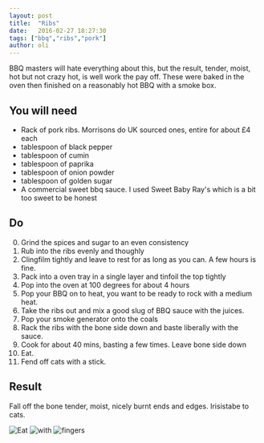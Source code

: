 ```yaml
---
layout: post
title:  "Ribs"
date:   2016-02-27 18:27:30
tags: ["bbq","ribs","pork"]
author: oli
---
```


BBQ masters will hate everything about this, but the result, tender, moist, hot but not crazy hot, is well work the pay off.  These were baked in the oven then finished on a reasonably hot BBQ with a smoke box.


## You will need


* Rack of pork ribs.  Morrisons do UK sourced ones, entire for about £4 each
* tablespoon of black pepper
* tablespoon of cumin
* tablespoon of paprika
* tablespoon of onion powder
* tablespoon of golden sugar
* A commercial sweet bbq sauce.  I used Sweet Baby Ray's which is a bit too sweet to be honest



## Do

0. Grind the spices and sugar to an even consistency
1. Rub into the ribs evenly and thoughly
2. Clingfilm tightly and leave to rest for as long as you can.  A few hours is fine.
3. Pack into a oven tray in a single layer and tinfoil the top tightly
4. Pop into the oven at 100 degrees for about 4 hours
5. Pop your BBQ on to heat, you want to be ready to rock with a medium heat.
6. Take the ribs out and mix a good slug of BBQ sauce with the juices.
7. Pop your smoke generator onto the coals
8. Rack the ribs with the bone side down and baste liberally with the sauce.
9. Cook for about 40 mins, basting a few times.  Leave bone side down
10. Eat.
11. Fend off cats with a stick.

## Result

Fall off the bone tender, moist, nicely burnt ends and edges. Irisistabe to cats.

![Eat](/images/blog/ribs/ribs-1.jpg)
![with](/images/blog/ribs/ribs-2.jpg)
![fingers](/images/blog/ribs/ribs-3.jpg)
